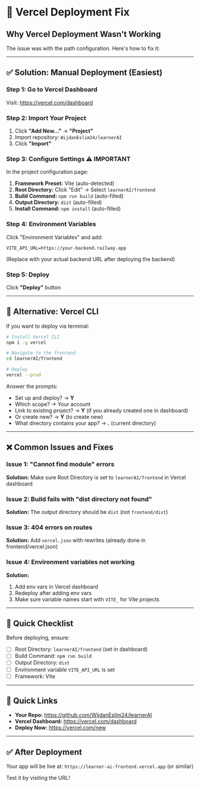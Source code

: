 # 🚀 Vercel Deployment Fix

## Why Vercel Deployment Wasn't Working

The issue was with the path configuration. Here's how to fix it:

---

## ✅ Solution: Manual Deployment (Easiest)

### Step 1: Go to Vercel Dashboard
Visit: https://vercel.com/dashboard

### Step 2: Import Your Project
1. Click **"Add New..."** → **"Project"**
2. Import repository: `WijdanEslim24/learnerAI`
3. Click **"Import"**

### Step 3: Configure Settings ⚠️ **IMPORTANT**
In the project configuration page:

1. **Framework Preset:** Vite (auto-detected)
2. **Root Directory:** Click "Edit" → Select `learnerAI/frontend`
3. **Build Command:** `npm run build` (auto-filled)
4. **Output Directory:** `dist` (auto-filled)
5. **Install Command:** `npm install` (auto-filled)

### Step 4: Environment Variables
Click "Environment Variables" and add:
```
VITE_API_URL=https://your-backend.railway.app
```
(Replace with your actual backend URL after deploying the backend)

### Step 5: Deploy
Click **"Deploy"** button

---

## 🎯 Alternative: Vercel CLI

If you want to deploy via terminal:

```bash
# Install Vercel CLI
npm i -g vercel

# Navigate to the frontend
cd learnerAI/frontend

# Deploy
vercel --prod
```

Answer the prompts:
- Set up and deploy? → **Y**
- Which scope? → Your account
- Link to existing project? → **Y** (if you already created one in dashboard)
- Or create new? → **Y** (to create new)
- What directory contains your app? → **.** (current directory)

---

## ❌ Common Issues and Fixes

### Issue 1: "Cannot find module" errors
**Solution:** Make sure Root Directory is set to `learnerAI/frontend` in Vercel dashboard

### Issue 2: Build fails with "dist directory not found"
**Solution:** The output directory should be `dist` (not `frontend/dist`)

### Issue 3: 404 errors on routes
**Solution:** Add `vercel.json` with rewrites (already done in frontend/vercel.json)

### Issue 4: Environment variables not working
**Solution:** 
1. Add env vars in Vercel dashboard
2. Redeploy after adding env vars
3. Make sure variable names start with `VITE_` for Vite projects

---

## 📝 Quick Checklist

Before deploying, ensure:
- [ ] Root Directory: `learnerAI/frontend` (set in dashboard)
- [ ] Build Command: `npm run build`
- [ ] Output Directory: `dist`
- [ ] Environment variable `VITE_API_URL` is set
- [ ] Framework: Vite

---

## 🔗 Quick Links

- **Your Repo:** https://github.com/WijdanEslim24/learnerAI
- **Vercel Dashboard:** https://vercel.com/dashboard
- **Deploy Now:** https://vercel.com/new

---

## ✅ After Deployment

Your app will be live at: `https://learner-ai-frontend.vercel.app` (or similar)

Test it by visiting the URL!

